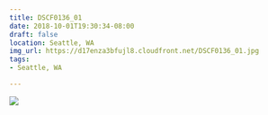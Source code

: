 ```yaml
---
title: DSCF0136_01
date: 2018-10-01T19:30:34-08:00
draft: false
location: Seattle, WA
img_url: https://d17enza3bfujl8.cloudfront.net/DSCF0136_01.jpg
tags:
- Seattle, WA

---
```


![](https://d17enza3bfujl8.cloudfront.net/DSCF0136_01.jpg)

